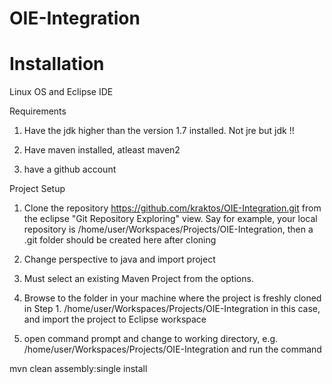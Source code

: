 OIE-Integration
===============

Installation
===================

Linux OS and Eclipse IDE

Requirements

1. Have the  jdk higher than the version 1.7 installed. Not jre but jdk !!
 
2. Have maven installed, atleast maven2 

3. have a github account
 


Project Setup

1. Clone the repository https://github.com/kraktos/OIE-Integration.git from the eclipse "Git Repository Exploring" view. 
Say for example, your local repository is /home/user/Workspaces/Projects/OIE-Integration, then a .git folder should be created here after cloning

2. Change perspective to java and import project

3. Must select an existing Maven Project from the options. 

4. Browse to the folder in your machine where the project is freshly cloned in Step 1. 
/home/user/Workspaces/Projects/OIE-Integration in this case, and import the project to Eclipse workspace

5. open command prompt and change to working directory, e.g. /home/user/Workspaces/Projects/OIE-Integration and run the command

mvn clean assembly:single install

